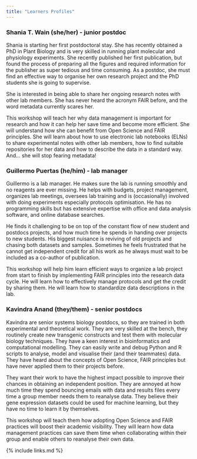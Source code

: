 ```yaml
---
title: "Learners Profiles"
---
```


### Shania T. Wain (she/her) - junior postdoc 
Shania is starting her first postdoctoral stay. 
She has recently obtained a PhD in Plant Biology and is very skilled in running plant molecular and physiology experiments. 
She recently published her first publication, but found the process of preparing all the figures and required information for the publisher as super tedious and time consuming. As a postdoc, she must find an effective way to organise her own research project and the PhD students she is going to supervise. 

She is interested in being able to share her ongoing research notes with other lab members. 
She has never heard the acronym FAIR before, and the word metadata currently scares her. 

This workshop will teach her why data management is important for research and how it can help her save time and become more efficient. 
She will understand how she can benefit from Open Science and FAIR principles. 
She will learn about how to use electronic lab notebooks (ELNs) to share experimental notes with other lab members, how to find suitable repositories for her data and how to describe the data in a standard way. And... she will stop fearing metadata! 

### Guillermo Puertas (he/him) - lab manager 
Guillermo is a lab manager. He makes sure the lab is running smoothly and no reagents are ever missing. 
He helps with budgets, project management, organizes lab meetings, oversees lab training and is (occasionally) involved with doing experiments 
especially protocols optimisation. He has no programming skills but has extensive expertise with office and data analysis software,
and online database searches.  

He finds it challenging to be on top of the constant flow of new student and postdocs projects,
and how much time he spends in handing over projects to new students. His biggest nuisance is reviving of
old projects and chasing both datasets and samples. Sometimes he feels frustrated that he cannot get independent credit
for all his work as he always must wait to be included as a co-author of publication. 

This workshop will help him learn efficient ways to organize a lab project from start to finish by 
implementing FAIR principles into the research data cycle. He will learn how to effectively manage protocols
and get the credit by sharing them. He will learn how to standardize data descriptions in the lab. 

### Kavindra Anand (they/them) - senior postdocs 
Kavindra are senior systems biology postdocs, so they are trained in both experimental and theoretical work. 
They are very skilled at the bench, they routinely create new transgenic constructs and test them with molecular biology techniques. 
They have a keen interest in bioinformatics and computational modelling. They can easily write and debug Python and R scripts to analyse, 
model and visualise their (and their teammates) data. They have heard about the concepts of Open Science, FAIR principles but have never applied them to their projects before.  

They want their work to have the highest impact possible to improve their chances in obtaining an independent position. 
They are annoyed at how much time they spend bouncing emails with data and results files every time a group member needs them to reanalyse data. 
They believe their gene expression datasets could be used for machine learning, but they have no time to learn it by themselves.  

This workshop will teach them how adopting Open Science and FAIR practices will boost their academic visibility. 
They will learn how data management practices can save them time when collaborating within their group and enable others to reanalyse their own data.  


{% include links.md %}

